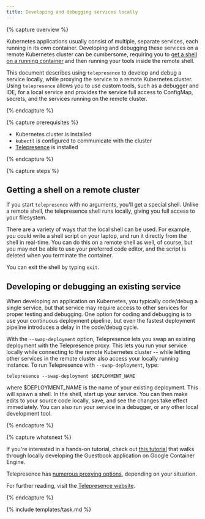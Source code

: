 ```yaml
---
title: Developing and debugging services locally
---
```


{% capture overview %}

Kubernetes applications usually consist of multiple, separate services, each running in its own container. Developing and debugging these services on a remote Kubernetes cluster can be cumbersome, requiring you to [get a shell on a running container](https://kubernetes.io/docs/tasks/debug-application-cluster/get-shell-running-container/) and then running your tools inside the remote shell.

This document describes using `telepresence` to develop and debug a service locally, while proxying the service to a remote Kubernetes cluster. Using `telepresence` allows you to use custom tools, such as a debugger and IDE, for a local service and provides the service full access to ConfigMap, secrets, and the services running on the remote cluster.

{% endcapture %}

{% capture prerequisites %}

* Kubernetes cluster is installed
* `kubectl` is configured to communicate with the cluster
* [Telepresence](https://www.telepresence.io/reference/install) is installed

{% endcapture %}

{% capture steps %}

## Getting a shell on a remote cluster

If you start `telepresence` with no arguments, you'll get a special shell. Unlike a remote shell, the telepresence shell runs locally, giving you full access to your filesystem.

There are a variety of ways that the local shell can be used. For example, you could write a shell script on your laptop, and run it directly from the shell in real-time. You can do this on a remote shell as well, of course, but you may not be able to use your preferred code editor, and the script is deleted when you terminate the container.

You can exit the shell by typing `exit`.

## Developing or debugging an existing service

When developing an application on Kubernetes, you typically code/debug a single service, but that service may require access to other services for proper testing and debugging. One option for coding and debugging is to use your continuous deployment pipeline, but even the fastest deployment pipeline introduces a delay in the code/debug cycle.

With the `--swap-deployment` option, Telepresence lets you swap an existing deployment with the Telepresence proxy. This lets you run your service locally while connecting to the remote Kubernetes cluster -- while letting other services in the remote cluster also access your locally running instance. To run Telepresence with `--swap-deployment`, type:

`telepresence --swap-deployment $DEPLOYMENT_NAME`

where $DEPLOYMENT_NAME is the name of your existing deployment. This will spawn a shell. In the shell, start up your service. You can then make edits to your source code locally, save, and see the changes take effect immediately. You can also run your service in a debugger, or any other local development tool.

{% endcapture %}

{% capture whatsnext %}

If you're interested in a hands-on tutorial, check out [this tutorial](https://cloud.google.com/community/tutorials/developing-services-with-k8s) that walks through locally developing the Guestbook application on Google Container Engine.

Telepresence has [numerous proxying options](https://www.telepresence.io/reference/methods), depending on your situation.

For further reading, visit the [Telepresence website](https://www.telepresence.io).

{% endcapture %}

{% include templates/task.md %}
